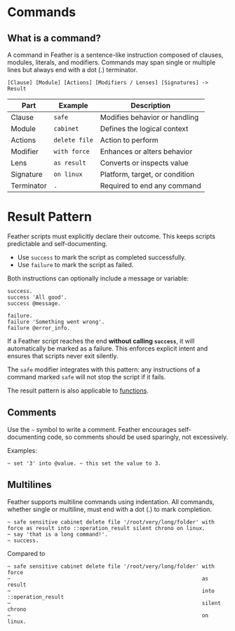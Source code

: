 # Commands

## What is a command?

A command in Feather is a sentence-like instruction composed of clauses, modules, literals, and modifiers. Commands may span single or multiple lines but always end with a dot (.) terminator.

```
[Clause] [Module] [Actions] [Modifiers / Lenses] [Signatures] -> Result
```

| Part       | Example       | Description                    |
| ---------- | ------------- | ------------------------------ |
| Clause     | `safe`        | Modifies behavior or handling  |
| Module     | `cabinet`     | Defines the logical context    |
| Actions    | `delete file` | Action to perform              |
| Modifier   | `with force`  | Enhances or alters behavior    |
| Lens       | `as result`   | Converts or inspects value     |
| Signature  | `on linux`    | Platform, target, or condition |
| Terminator | `.`           | Required to end any command    |

# Result Pattern

Feather scripts must explicitly declare their outcome. This keeps scripts predictable and self-documenting.

- Use `success` to mark the script as completed successfully.
- Use `failure` to mark the script as failed.

Both instructions can optionally include a message or variable:

```
success.
success 'All good'.
success @message.

failure.
failure 'Something went wrong'.
failure @error_info.
```

If a Feather script reaches the end **without calling `success`**, it will automatically be marked as a failure. This enforces explicit intent and ensures that scripts never exit silently.

The `safe` modifier integrates with this pattern: any instructions of a command marked `safe` will not stop the script if it fails.

The result pattern is also applicable to [functions](./syntax/functions.md).

## Comments

Use the `~` symbol to write a comment. Feather encourages self-documenting code, so comments should be used sparingly, not excessively.

Examples:

```
~ set '3' into @value. ~ this set the value to 3.
```

## Multilines

Feather supports multiline commands using indentation. All commands, whether single or multiline, must end with a dot (.) to mark completion.

```sky
~ safe sensitive cabinet delete file '/root/very/long/folder' with force as result into ::operation_result silent chrono on linux.
~ say 'that is a long command!'.
~ success.
```

Compared to

```sky
~ safe sensitive cabinet delete file '/root/very/long/folder' with force
~                                                             as result
~                                                             into ::operation_result
~                                                             silent chrono
~                                                             on linux.
```
